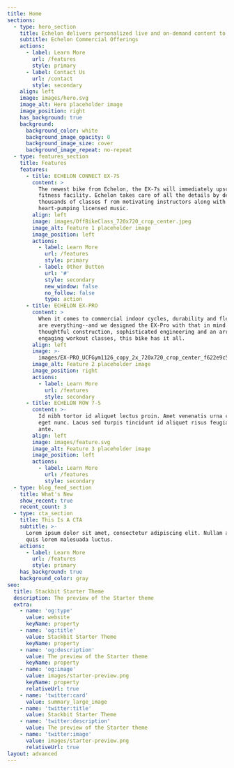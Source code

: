 ```yaml
---
title: Home
sections:
  - type: hero_section
    title: Echelon delivers personalized live and on-demand content to your guests
    subtitle: Echelon Commercial Offerings
    actions:
      - label: Learn More
        url: /features
        style: primary
      - label: Contact Us
        url: /contact
        style: secondary
    align: left
    image: images/hero.svg
    image_alt: Hero placeholder image
    image_position: right
    has_background: true
    background:
      background_color: white
      background_image_opacity: 0
      background_image_size: cover
      background_image_repeat: no-repeat
  - type: features_section
    title: Features
    features:
      - title: ECHELON CONNECT EX-7S
        content: >
          The newest bike from Echelon, the EX-7s will immediately upscale any
          fitness facility. Echelon takes care of all the details by delivering
          thousands of classes f rom motivating instructors along with current,
          heart-pumping licensed music.
        align: left
        image: images/OffBikeClass_720x720_crop_center.jpeg
        image_alt: Feature 1 placeholder image
        image_position: left
        actions:
          - label: Learn More
            url: /features
            style: primary
          - label: Other Button
            url: '#'
            style: secondary
            new_window: false
            no_follow: false
            type: action
      - title: ECHELON EX-PRO
        content: >
          When it comes to commercial indoor cycles, durability and flexibility
          are everything--and we designed the EX-Pro with that in mind. From
          thoughtful construction, sophisticated engineering and an array of
          engaging workout classes, this bike has it all.
        align: left
        image: >-
          images/EX-PRO_UCFGym1126_copy_2x_720x720_crop_center_f622e9c5-2a8b-4366-81f7-9a0f29a66105_720x720_crop_center.jpeg
        image_alt: Feature 2 placeholder image
        image_position: right
        actions:
          - label: Learn More
            url: /features
            style: secondary
      - title: ECHELON ROW 7-S
        content: >-
          Id nibh tortor id aliquet lectus proin. Amet venenatis urna cursus
          eget nunc. Lacus sed turpis tincidunt id aliquet risus feugiat in
          ante.
        align: left
        image: images/feature.svg
        image_alt: Feature 3 placeholder image
        image_position: left
        actions:
          - label: Learn More
            url: /features
            style: secondary
  - type: blog_feed_section
    title: What's New
    show_recent: true
    recent_count: 3
  - type: cta_section
    title: This Is A CTA
    subtitle: >-
      Lorem ipsum dolor sit amet, consectetur adipiscing elit. Nullam a metus
      quis lorem malesuada luctus.
    actions:
      - label: Learn More
        url: /features
        style: primary
    has_background: true
    background_color: gray
seo:
  title: Stackbit Starter Theme
  description: The preview of the Starter theme
  extra:
    - name: 'og:type'
      value: website
      keyName: property
    - name: 'og:title'
      value: Stackbit Starter Theme
      keyName: property
    - name: 'og:description'
      value: The preview of the Starter theme
      keyName: property
    - name: 'og:image'
      value: images/starter-preview.png
      keyName: property
      relativeUrl: true
    - name: 'twitter:card'
      value: summary_large_image
    - name: 'twitter:title'
      value: Stackbit Starter Theme
    - name: 'twitter:description'
      value: The preview of the Starter theme
    - name: 'twitter:image'
      value: images/starter-preview.png
      relativeUrl: true
layout: advanced
---
```

